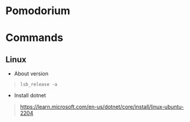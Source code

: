 # Pomodorium

# Commands

## Linux

* About version
> `lsb_release -a`

* Install dotnet
> https://learn.microsoft.com/en-us/dotnet/core/install/linux-ubuntu-2204

